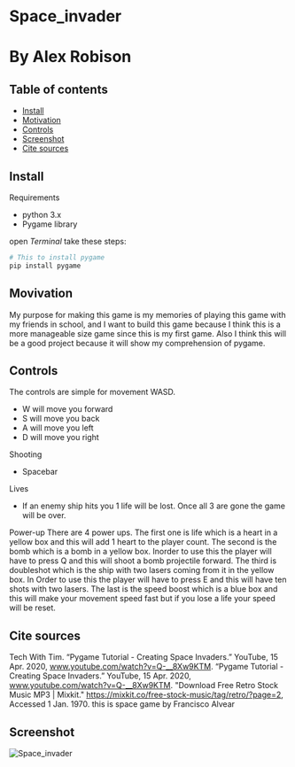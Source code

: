 # Space_invader
# By Alex Robison

## Table of contents[](#table-of-contents)
- [Install](#install)
- [Motivation](#motivation)
- [Controls](#controls)
- [Screenshot](#sc)
- [Cite sources](#sources)

## Install[](#install)
Requirements
- python 3.x
- Pygame library

open _Terminal_ take these steps:
```bash
# This to install pygame
pip install pygame
```


## Movivation[](#motivation)
My purpose for making this game is my memories of playing this game with my friends in school, and I want to build this game because I think this is a more manageable size game since this is my first game. Also I think this will be a good project because it will show my comprehension of pygame.

## Controls[](#controls)
The controls are simple for movement WASD. 
- W will move you forward
- S will move you back
- A will move you left
- D will move you right

Shooting
- Spacebar 

Lives
- If an enemy ship hits you 1 life will be lost. Once all 3 are gone the game will be over.

Power-up
There are 4 power ups. The first one is life which is a heart in a yellow box and this will add 1 heart to the player count. The second is the bomb which is a bomb in a yellow box. Inorder to use this the player will have to press Q and this will shoot a bomb projectile forward. The third is doubleshot which is the ship with two lasers coming from it in the yellow box. In Order to use this the player will have to press E and this will have ten shots with two lasers. The last is the speed boost which is a blue box and this will make your movement speed fast but if you lose a life your speed will be reset.



## Cite sources[](#sorces)
Tech With Tim. “Pygame Tutorial - Creating Space Invaders.” YouTube, 15 Apr. 2020, www.youtube.com/watch?v=Q-__8Xw9KTM.
“Pygame Tutorial - Creating Space Invaders.” YouTube, 15 Apr. 2020, www.youtube.com/watch?v=Q-__8Xw9KTM.
"Download Free Retro Stock Music MP3 | Mixkit." https://mixkit.co/free-stock-music/tag/retro/?page=2, Accessed 1 Jan. 1970. this is space game by Francisco Alvear


## Screenshot[](#sc)
![Space_invader](https://user-images.githubusercontent.com/113559768/230214438-7e02d870-5e5b-4b9f-944e-7c345f3c817c.png)
